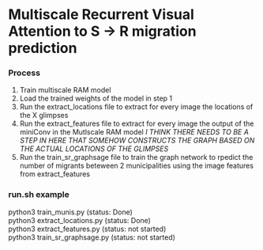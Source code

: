 # Multiscale Recurrent Visual Attention to S -> R migration prediction


### Process
1. Train multiscale RAM model
2. Load the trained weights of the model in step 1
3. Run the extract_locations file to extract for every image the locations of the X glimpses 
4. Run the extract_features file to extract for every image the output of the miniConv in the Mutlscale RAM model
*I THINK THERE NEEDS TO BE A STEP IN HERE THAT SOMEHOW CONSTRUCTS THE GRAPH BASED ON THE ACTUAL LOCATIONS OF THE GLIMPSES*
5. Run the train_sr_graphsage file to train the graph network to rpedict the number of migrants beteween 2 municipalities using the image features from extract_features



### run.sh example
python3 train_munis.py (status: Done) <br>
python3 extract_locations.py (status: Done) <br>
python3 extract_features.py (status: not started) <br>
python3 train_sr_graphsage.py (status: not started) <br>